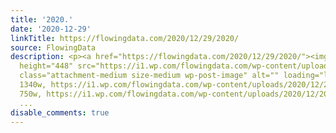 ```yaml
---
title: '2020.'
date: '2020-12-29'
linkTitle: https://flowingdata.com/2020/12/29/2020/
source: FlowingData
description: <p><a href="https://flowingdata.com/2020/12/29/2020/"><img width="750"
  height="448" src="https://i1.wp.com/flowingdata.com/wp-content/uploads/2020/12/2020-annual-review.png?fit=750%2C448&amp;ssl=1"
  class="attachment-medium size-medium wp-post-image" alt="" loading="lazy" srcset="https://i1.wp.com/flowingdata.com/wp-content/uploads/2020/12/2020-annual-review.png?w=1340&amp;ssl=1
  1340w, https://i1.wp.com/flowingdata.com/wp-content/uploads/2020/12/2020-annual-review.png?resize=750%2C448&amp;ssl=1
  750w, https://i1.wp.com/flowingdata.com/wp-content/uploads/2020/12/2020-annual-review.png?resize=1090
  ...
disable_comments: true
---
```

<p><a href="https://flowingdata.com/2020/12/29/2020/"><img width="750" height="448" src="https://i1.wp.com/flowingdata.com/wp-content/uploads/2020/12/2020-annual-review.png?fit=750%2C448&amp;ssl=1" class="attachment-medium size-medium wp-post-image" alt="" loading="lazy" srcset="https://i1.wp.com/flowingdata.com/wp-content/uploads/2020/12/2020-annual-review.png?w=1340&amp;ssl=1 1340w, https://i1.wp.com/flowingdata.com/wp-content/uploads/2020/12/2020-annual-review.png?resize=750%2C448&amp;ssl=1 750w, https://i1.wp.com/flowingdata.com/wp-content/uploads/2020/12/2020-annual-review.png?resize=1090 ...